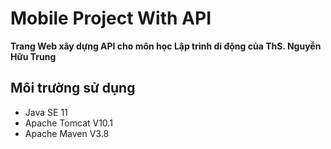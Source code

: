 # Mobile Project With API
<b>Trang Web xây dựng API cho môn học Lập trình di động của ThS. Nguyễn Hữu Trung </b>

## Môi trường sử dụng 
- Java SE 11
- Apache Tomcat V10.1
- Apache Maven V3.8